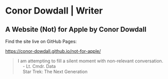 # Conor Dowdall | Writer

## A Website (Not) for Apple by Conor Dowdall

Find the site live on GitHub Pages:

<https://conor-dowdall.github.io/not-for-apple/>

> I am attempting to fill a silent moment with non-relevant conversation.  
> &nbsp;&nbsp;&nbsp;&nbsp;- Lt. Cmdr. Data  
> &nbsp;&nbsp;&nbsp;&nbsp;Star Trek: The Next Generation
